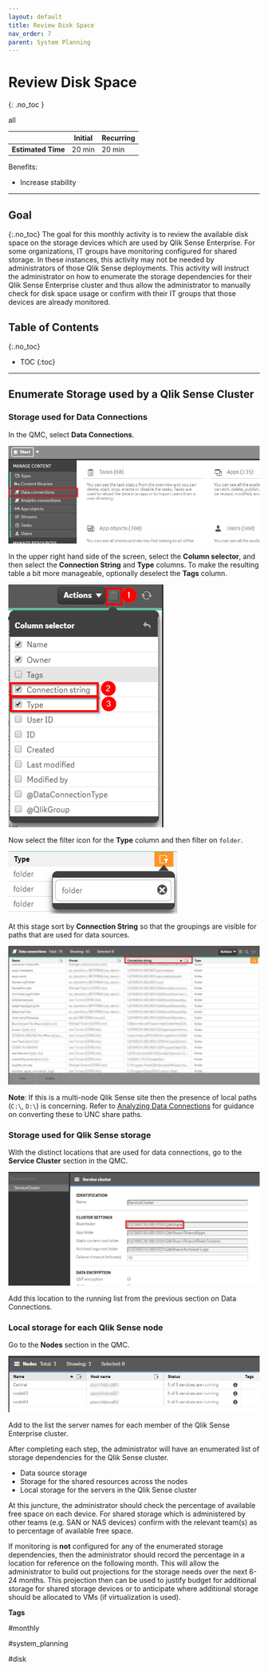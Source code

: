 ```yaml
---
layout: default
title: Review Disk Space
nav_order: 7
parent: System Planning
---
```


# Review Disk Space
{: .no_toc }

<span class="label all">all</span>

|                                  		                      | Initial     | Recurring  |
|-----------------------------------------------------------|-------------|------------|
| <i class="far fa-clock fa-sm"></i> **Estimated Time**     | 20 min      | 20 min     |

Benefits:

  - Increase stability
  
-------------------------

## Goal
{:.no_toc}
The goal for this monthly activity is to review the available disk space on the storage devices which are used by Qlik Sense Enterprise. For some organizations, IT groups have monitoring configured for shared storage. In these instances, this activity may not be needed by administrators of those Qlik Sense deployments. This activity will instruct the administrator on how to enumerate the storage dependencies for their Qlik Sense Enterprise cluster and thus allow the administrator to manually check for disk space usage or confirm with their IT groups that those devices are already monitored.

## Table of Contents
{:.no_toc}

* TOC
{:toc}
-------------------------

## Enumerate Storage used by a Qlik Sense Cluster <i class="fas fa-dolly-flatbed fa-xs" title="Shipped | Native Capability"></i>

### Storage used for Data Connections

In the QMC, select **Data Connections**.

[![storage-1.png](images/storage-1.png)](https://raw.githubusercontent.com/eapowertools/qs-admin-playbook/master/docs/system_planning/images/storage-1.png)

In the upper right hand side of the screen, select the **Column selector**, and then select the **Connection String** and **Type** columns. To make the resulting table a bit more manageable, optionally deselect the **Tags** column.

[![storage-2.png](images/storage-2.png)](https://raw.githubusercontent.com/eapowertools/qs-admin-playbook/master/docs/system_planning/images/storage-2.png)

Now select the filter icon for the **Type** column and then filter on `folder`.

[![storage-3.png](images/storage-3.png)](https://raw.githubusercontent.com/eapowertools/qs-admin-playbook/master/docs/system_planning/images/storage-3.png)

At this stage sort by **Connection String** so that the groupings are visible for paths that are used for data sources.

[![storage-4.png](images/storage-4.png)](https://raw.githubusercontent.com/eapowertools/qs-admin-playbook/master/docs/system_planning/images/storage-4.png)

**Note**: If this is a multi-node Qlik Sense site then the presence of local paths (`C:\`, `D:\`) is concerning. Refer to [Analyzing Data Connections](..\asset_management\data_connections\analyze_data_connections.html) for guidance on converting these to UNC share paths.

### Storage used for Qlik Sense storage

With the distinct locations that are used for data connections, go to the **Service Cluster** section in the QMC.

[![storage-5.png](images/storage-5.png)](https://raw.githubusercontent.com/eapowertools/qs-admin-playbook/master/docs/system_planning/images/storage-5.png)

Add this location to the running list from the previous section on Data Connections.

### Local storage for each Qlik Sense node

Go to the **Nodes** section in the QMC.

[![storage-6.png](images/storage-6.png)](https://raw.githubusercontent.com/eapowertools/qs-admin-playbook/master/docs/system_planning/images/storage-6.png)

Add to the list the server names for each member of the Qlik Sense Enterprise cluster.

After completing each step, the administrator will have an enumerated list of storage dependencies for the Qlik Sense cluster.

- Data source storage
- Storage for the shared resources across the nodes
- Local storage for the servers in the Qlik Sense cluster

At this juncture, the administrator should check the percentage of available free space on each device. For shared storage which is administered by other teams (e.g. SAN or NAS devices) confirm with the relevant team(s) as to percentage of available free space.

If monitoring is **not** configured for any of the enumerated storage dependencies, then the administrator should record the percentage in a location for reference on the following month. This will allow the administrator to build out projections for the storage needs over the next 6-24 months. This projection then can be used to justify budget for additional storage for shared storage devices or to anticipate where additional storage should be allocated to VMs (if virtualization is used).

**Tags**

#monthly

#system_planning

#disk

&nbsp;